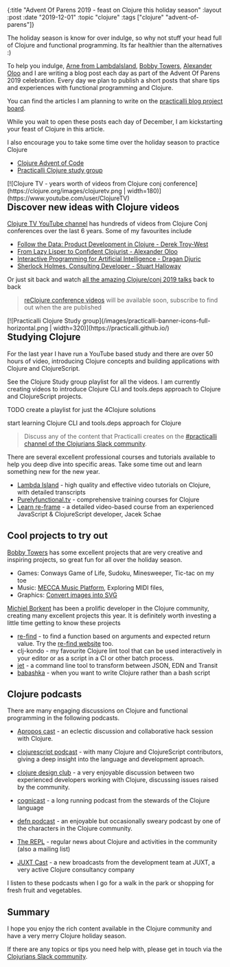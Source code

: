 {:title "Advent Of Parens 2019 - feast on Clojure this holiday season"
 :layout :post
 :date "2019-12-01"
 :topic "clojure"
 :tags  ["clojure" "advent-of-parens"]}

<!-- GitHub issue:  -->
<!-- https://github.com/practicalli/blog-content/issues/34 -->

The holiday season is know for over indulge, so why not stuff your head full of Clojure and functional programming.  Its far healthier than the alternatives :)

To help you indulge, [Arne from LambdaIsland](https://lambdaisland.com/blog/2019-11-25-advent-of-parens), [Bobby Towers](https://porkostomus.gitlab.io/), [Alexander Oloo](https://alexanderoloo.com/) and I are writing a blog post each day as part of the Advent Of Parens 2019 celebration.  Every day we plan to publish a short posts that share tips and experiences with functional programming and Clojure.

You can find the articles I am planning to write on the [practicalli blog project board](https://github.com/practicalli/blog-content/projects/1?card_filter_query=label%3Aadvent-of-parens).

While you wait to open these posts each day of December, I am kickstarting your feast of Clojure in this article.

I also encourage you to take some time over the holiday season to practice Clojure

* [Clojure Advent of Code](/posts/clojure-advent-of-code-2019/)
* [Practicalli Clojure study group](https://www.youtube.com/watch?v=MZcuL4lRw5E&list=PLpr9V-R8ZxiDjyU7cQYWOEFBDR1t7t0wv)

<!-- more -->


<div style="float: right">
[![Clojure TV - years worth of videos from Clojure conj conference](https://clojure.org/images/clojuretv.png | width=180)](https://www.youtube.com/user/ClojureTV)
</div>

## Discover new ideas with Clojure videos

[Clojure TV YouTube channel](https://www.youtube.com/user/ClojureTV) has hundreds of videos from Clojure Conj conferences over the last 6 years.  Some of my favourites include

* [Follow the Data: Product Development in Clojure - Derek Troy-West](https://www.youtube.com/watch?v=MnvtPzEH-d8&list=PLZdCLR02grLqSy15ALLAZDU6LGpAJDrAQ)
* [From Lazy Lisper to Confident Clojurist - Alexander Oloo](https://www.youtube.com/watch?v=U99UHYUW63k&list=PLZdCLR02grLqSy15ALLAZDU6LGpAJDrAQ&index=5)
* [Interactive Programming for Artificial Intelligence - Dragan Djuric](https://www.youtube.com/watch?v=m0rSJ9xdsdk&list=PLZdCLR02grLqSy15ALLAZDU6LGpAJDrAQ&index=10)
* [Sherlock Holmes, Consulting Developer - Stuart Halloway](https://www.youtube.com/watch?v=OUZZKtypink&list=PLZdCLR02grLqSy15ALLAZDU6LGpAJDrAQ&index=11)

Or just sit back and watch [all the amazing Clojure/conj 2019 talks](https://www.youtube.com/watch?v=MnvtPzEH-d8&list=PLZdCLR02grLqSy15ALLAZDU6LGpAJDrAQ) back to back

> [reClojure conference videos](https://www.youtube.com/channel/UCbZW8yCqEncYciie8_1yy7w) will be available soon, subscribe to find out when the are published

<div style="float: right">
[![Practicalli Clojure Study group](/images/practicalli-banner-icons-full-horizontal.png | width=320)](https://practicalli.github.io/)
</div>

## Studying Clojure

For the last year I have run a YouTube based study and there are over 50 hours of video,  introducing Clojure concepts and building applications with Clojure and ClojureScript.

See the Clojure Study group playlist for all the videos.  I am currently creating videos to introduce Clojure CLI and tools.deps approach to Clojure and ClojureScript projects.


TODO create a playlist for just the 4Clojure solutions

start learning Clojure CLI and tools.deps approach for Clojure

> Discuss any of the content that Practicalli creates on the [#practicalli channel of the Clojurians Slack community](https://clojurians.slack.com/messages/practicalli).


There are several excellent professional courses and tutorials available to help you deep dive into specific areas.  Take some time out and learn something new for the new year.

* [Lambda Island](https://lambdaisland.com/blog/2019-11-25-advent-of-parens) - high quality and effective video tutorials on Clojure, with detailed transcripts
* [Purelyfunctional.tv](https://purelyfunctional.tv/) - comprehensive training courses for Clojure
* [Learn re-frame](https://www.learnreframe.com/) - a detailed video-based course from an experienced JavaScript & ClojureScript developer, Jacek Schae

## Cool projects to try out

[Bobby Towers](https://github.com/porkostomus/mecca-pix) has some excellent projects that are very creative and inspiring projects, so great fun for all over the holiday season.

* Games: Conways Game of Life, Sudoku, Minesweeper, Tic-tac on my toe
* Music: [MECCA Music Platform](https://github.com/porkostomus/mecca-pix), Exploring MIDI files,
* Graphics: [Convert images into SVG](https://github.com/porkostomus/mecca-pix)

[Michiel Borkent](https://github.com/borkdude) has been a prolific developer in the Clojure community, creating many excellent projects this year.  It is definitely worth investing a little time getting to know these projects

* [re-find](https://github.com/borkdude/re-find) - to find a function based on arguments and expected return value.  Try the [re-find website](https://borkdude.github.io/re-find.web/) too.
* clj-kondo - my favourite Clojure lint tool that can be used interactively in your editor or as a script in a CI or other batch process.
* [jet](https://github.com/borkdude/jet) - a command line tool to transform between JSON, EDN and Transit
* [babashka](https://github.com/borkdude/babashka) - when you want to write Clojure rather than a bash script


## Clojure podcasts

There are many engaging discussions on Clojure and functional programming in the following podcasts.

* [Apropos cast](https://www.youtube.com/channel/UC1UxEQuBvfLJgWR5tk_XIXA) - an eclectic discussion and collaborative hack session with Clojure.

* [clojurescript podcast](https://clojurescriptpodcast.com/) - with many Clojure and ClojureScript contributors, giving a deep insight into the language and development aproach.

* [clojure design club](https://clojuredesign.club/) - a very enjoyable discussion between two experienced developers working with Clojure, discussing issues raised by the community.

* [cognicast](http://blog.cognitect.com/cognicast) - a long running podcast from the stewards of the Clojure language

* [defn podcast](https://twitter.com/defnpodcast?lang=en) - an enjoyable but occasionally sweary podcast by one of the characters in the Clojure community.

* [The REPL](https://www.therepl.net/) - regular news about Clojure and activities in the community (also a mailing list)

* [JUXT Cast](https://www.youtube.com/channel/UC5G6p4wwKuDKZsgDrbp5j5A) - a new broadcasts from the development team at JUXT, a very active Clojure consultancy company

I listen to these podcasts when I go for a walk in the park or shopping for fresh fruit and vegetables.


## Summary

I hope you enjoy the rich content available in the Clojure community and have a very merry Clojure holiday season.

If there are any topics or tips you need help with, please get in touch via the [Clojurians Slack community](https://clojurians.slack.com/messages/practicalli).
